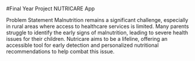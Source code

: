 #Final Year Project NUTRICARE App

Problem Statement
Malnutrition remains a significant challenge, especially in rural areas where access to healthcare 
services is limited. Many parents struggle to identify the early signs of malnutrition, leading to severe 
health issues for their children. Nutricare aims to be a lifeline, offering an accessible tool for early 
detection and personalized nutritional recommendations to help combat this issue.
